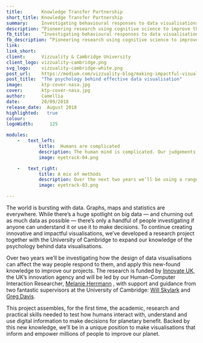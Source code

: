 ```yaml
---
title:       Knowledge Transfer Partnership
short_title: Knowledge Transfer Partnership
summary:     Investigating behavioural responses to data visualisations
description: “Pioneering research using cognitive science to improve the design of sustainable development data.”
fb_title:    “Investigating behavioural responses to data visualisations”
fb_description: “Pioneering research using cognitive science to improve the design of sustainable development data.”
link:        
link_short:  
client:      Vizzuality & Cambridge University
client_logo: vizzuality-cambridge.png
svg_logo:    vizzuality-cambridge-white.png
post_url:    https://medium.com/vizzuality-blog/making-impactful-visualisations-using-psychology-797a6f0807ea
post_title:  "The psychology behind effective data visualisation"
image:       ktp-cover-nasa.jpg
cover:       ktp-cover-nasa.jpg
author:      Camellia
date:        20/09/2018
release_date:  August 2018           
highlighted:   true
colour: 
logoWidth:      125

modules:
    -   text_left: 
            title:  Humans are complicated
            description: The human mind is complicated. Our judgements, opinions and choices can be counterintuitive, inconsistent and downright irrational—but that doesn’t stop us from making them. Through our research into the psychology of data interpretation and decision-making we aim to develop practical guidelines that the whole data visualisation community can use to create designs with positive impacts.
            image: eyetrack-04.png

    -   text_right: 
            title: A mix of methods
            description: Over the next two years we’ll be using a range of methods to investigate how people understand data visualisation. Building on an initial review of current best practices and theories, we’ll spend most of the project conducting tests with different users from around the world. These tests will range from traditional user interviews to new innovative tests that use the latest in eye-tracking technology.
            image: eyetrack-03.png

---
```

The world is bursting with data. Graphs, maps and statistics are everywhere. While there’s a huge spotlight on big data — and churning out as much data as possible — there’s only a handful of people investigating if anyone can understand it or use it to make decisions. To continue creating innovative and impactful visualisations, we’ve developed a research project together with the University of Cambridge to expand our knowledge of the psychology behind data visualisations.

Over two years we’ll be investigating how the design of data visualisations can affect the way people respond to them, and apply this new-found knowledge to improve our projects. The research is funded by <a href='http://ktp.innovateuk.org/'>Innovate UK</a>, the UK’s innovation agency and will be led by our Human-Computer Interaction Researcher, <a href='http://vizzuality.com/about/melanie-herrmann'>Melanie Herrmann</a> , with support and guidance from two fantastic supervisors at the University of Cambridge: <a href='https://www.psychol.cam.ac.uk/people/william-j-matthews'>Will Skylark</a> and <a href='https://www.psychol.cam.ac.uk/people/gjd1000@cam.ac.uk'>Greg Davis</a>. 

This project assembles, for the first time, the academic, research and practical skills needed to test how humans interact with, understand and use digital information to make decisions for planetary benefit. Backed by this new knowledge, we’ll be in a unique position to make visualisations that inform and empower millions of people to improve our planet.

